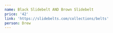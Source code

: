 ```yaml
---
name: Black Slidebelt AND Brown Slidebelt
price: '42'
link: 'https://slidebelts.com/collections/belts'
person: Drew
---
```


